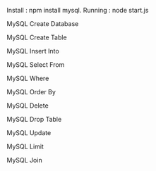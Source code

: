 Install : npm install mysql.
Running : node start.js

MySQL Create Database

MySQL Create Table

MySQL Insert Into

MySQL Select From

MySQL Where

MySQL Order By

MySQL Delete

MySQL Drop Table

MySQL Update

MySQL Limit

MySQL Join
